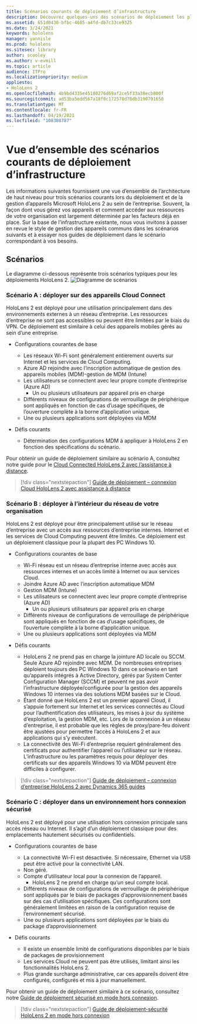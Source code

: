 ```yaml
---
title: Scénarios courants de déploiement d’infrastructure
description: Découvrez quelques-uns des scénarios de déploiement les plus courants en fonction de différents déploiements d’infrastructure pour la réalité mixte.
ms.assetid: 651d0430-bfbc-4685-a4fd-db7c33ce9325
ms.date: 3/24/2021
keywords: hololens
manager: yannisle
ms.prod: hololens
ms.sitesec: library
author: scooley
ms.author: v-evmill
ms.topic: article
audience: ITPro
ms.localizationpriority: medium
appliesto:
- HoloLens 2
ms.openlocfilehash: 4b9bd4335e45180276d69af2ce5f33a38ecb800f
ms.sourcegitcommit: ad53ba5edd567a18f0c172578d78db3190701650
ms.translationtype: MT
ms.contentlocale: fr-FR
ms.lasthandoff: 04/19/2021
ms.locfileid: "108308787"
---
```

# <a name="common-infrastructure-deployment-scenarios-overview"></a>Vue d’ensemble des scénarios courants de déploiement d’infrastructure

Les informations suivantes fournissent une vue d’ensemble de l’architecture de haut niveau pour trois scénarios courants lors du déploiement et de la gestion d’appareils Microsoft HoloLens 2 au sein de l’entreprise. Souvent, la façon dont vous gérez vos appareils et comment accéder aux ressources de votre organisation est largement déterminée par les facteurs déjà en place. Sur la base de l’infrastructure existante, nous vous invitons à passer en revue le style de gestion des appareils communs dans les scénarios suivants et à essayer nos guides de déploiement dans le scénario correspondant à vos besoins.

## <a name="scenarios"></a>Scénarios

Le diagramme ci-dessous représente trois scénarios typiques pour les déploiements HoloLens 2.
![Diagramme de scénarios](images/scenarios.jpg)

### <a name="scenario-a-deploy-to-cloud-connect-devices"></a>Scénario A : déployer sur des appareils Cloud Connect

HoloLens 2 est déployé pour une utilisation principalement dans des environnements externes à un réseau d’entreprise. Les ressources d’entreprise ne sont pas accessibles ou peuvent être limitées par le biais du VPN. Ce déploiement est similaire à celui des appareils mobiles gérés au sein d’une entreprise.
 * Configurations courantes de base
   * Les réseaux Wi-Fi sont généralement entièrement ouverts sur Internet et les services de Cloud Computing.
   * Azure AD rejoindre avec l’inscription automatique de gestion des appareils mobiles (MDM)-gestion de MDM (Intune)
   * Les utilisateurs se connectent avec leur propre compte d’entreprise (Azure AD)
     * Un ou plusieurs utilisateurs par appareil pris en charge
   * Différents niveaux de configurations de verrouillage de périphérique sont appliqués en fonction de cas d’usage spécifiques, de l’ouverture complète à la borne d’application unique.
   * Une ou plusieurs applications sont déployées via MDM

* Défis courants
   * Détermination des configurations MDM à appliquer à HoloLens 2 en fonction des spécifications du scénario.

Pour obtenir un guide de déploiement similaire au scénario A, consultez notre guide pour le [Cloud Connected HoloLens 2 avec l’assistance à distance](hololens2-cloud-connected-overview.md).

> [!div class="nextstepaction"]
> [Guide de déploiement – connexion Cloud HoloLens 2 avec assistance à distance](hololens2-cloud-connected-overview.md)

### <a name="scenario-b-deploy-inside-your-organizations-network"></a>Scénario B : déployer à l’intérieur du réseau de votre organisation

HoloLens 2 est déployé pour être principalement utilisé sur le réseau d’entreprise avec un accès aux ressources d’entreprise internes. Internet et les services de Cloud Computing peuvent être limités. Ce déploiement est un déploiement classique pour la plupart des PC Windows 10.

 * Configurations courantes de base
   * Wi-Fi réseau est un réseau d’entreprise interne avec accès aux ressources internes et un accès limité à Internet ou aux services Cloud.
   * Joindre Azure AD avec l’inscription automatique MDM
   * Gestion MDM (Intune)
   * Les utilisateurs se connectent avec leur propre compte d’entreprise (Azure AD)
     * Un ou plusieurs utilisateurs par appareil pris en charge
   * Différents niveaux de configurations de verrouillage de périphérique sont appliqués en fonction de cas d’usage spécifiques, de l’ouverture complète à la borne d’application unique.
   * Une ou plusieurs applications sont déployées via MDM

 * Défis courants
   * HoloLens 2 ne prend pas en charge la jointure AD locale ou SCCM. Seule Azure AD rejoindre avec MDM. De nombreuses entreprises déploient toujours des PC Windows 10 dans ce scénario en tant qu’appareils intégrés à Active Directory, gérés par System Center Configuration Manager (SCCM) et peuvent ne pas avoir l’infrastructure déployée/configurée pour la gestion des appareils Windows 10 internes via des solutions MDM basées sur le Cloud.
   * Étant donné que HoloLens 2 est un premier appareil Cloud, il s’appuie fortement sur Internet et les services connectés au Cloud pour l’authentification des utilisateurs, les mises à jour du système d’exploitation, la gestion MDM, etc. Lors de la connexion à un réseau d’entreprise, il est probable que les règles de proxy/pare-feu doivent être ajustées pour permettre l’accès à HoloLens 2 et aux applications qui s’y exécutent.
   * La connectivité des Wi-Fi d’entreprise requiert généralement des certificats pour authentifier l’appareil ou l’utilisateur sur le réseau. L’infrastructure ou les paramètres requis pour déployer des certificats sur des appareils Windows 10 via MDM peuvent être difficiles à configurer.

> [!div class="nextstepaction"]
> [Guide de déploiement – connexion d’entreprise HoloLens 2 avec Dynamics 365 guides](hololens2-corp-connected-overview.md)

### <a name="scenario-c-deploy-in-secure-offline-environment"></a>Scénario C : déployer dans un environnement hors connexion sécurisé

HoloLens 2 est déployé pour une utilisation hors connexion principale sans accès réseau ou Internet. Il s’agit d’un déploiement classique pour des emplacements hautement sécurisés ou confidentiels.
 * Configurations courantes de base
   * La connectivité Wi-Fi est désactivée. Si nécessaire, Ethernet via USB peut être activé pour la connectivité LAN.
   * Non géré.
   * Compte d’utilisateur local pour la connexion de l’appareil.
     * HoloLens 2 ne prend en charge qu’un seul compte local.
   * Différents niveaux de configurations de verrouillage de périphérique sont appliqués par le biais de packages d’approvisionnement basés sur des cas d’utilisation spécifiques. Ces configurations sont généralement limitées en raison de la configuration requise de l’environnement sécurisé.
   * Une ou plusieurs applications sont déployées par le biais du package d’approvisionnement

 * Défis courants
   * Il existe un ensemble limité de configurations disponibles par le biais de packages de provisionnement
   * Les services Cloud ne peuvent pas être utilisés, limitant ainsi les fonctionnalités HoloLens 2.
   * Plus grande surcharge administrative, car ces appareils doivent être configurés, configurés et mis à jour manuellement.

Pour obtenir un guide de déploiement similaire à ce scénario, consultez notre [Guide de déploiement sécurisé en mode hors connexion](hololens-common-scenarios-offline-secure.md).

> [!div class="nextstepaction"]
> [Guide de déploiement-sécurité HoloLens 2 en mode hors connexion](hololens-common-scenarios-offline-secure.md)
